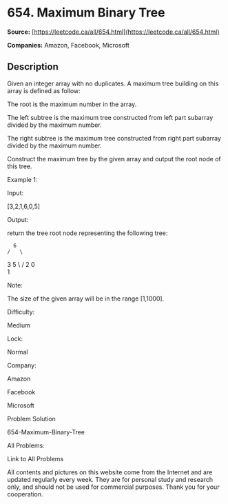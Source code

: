 # 654. Maximum Binary Tree

**Source:** [https://leetcode.ca/all/654.html](https://leetcode.ca/all/654.html)

**Companies:** Amazon, Facebook, Microsoft

## Description

Given an integer array with no duplicates. A maximum tree building on this array is defined
        as follow:

The root is the maximum number in the array.

The left subtree is the maximum tree constructed from left part subarray divided by the
            maximum number.

The right subtree is the maximum tree constructed from right part subarray divided by
            the maximum number.

Construct the maximum tree by the given array and output the root node of this tree.

Example 1:

Input:

[3,2,1,6,0,5]

Output:

return the tree root node representing the following tree:

      6
    /   \
   3     5
    \    /
     2  0
       \
        1

Note:

The size of the given array will be in the range [1,1000].

Difficulty:

Medium

Lock:

Normal

Company:

Amazon

Facebook

Microsoft

Problem Solution

654-Maximum-Binary-Tree

All Problems:

Link to All Problems

All contents and pictures on this website come from the Internet and are updated regularly every week. They are for personal study and research only, and should not be used for commercial purposes. Thank you for your cooperation.

